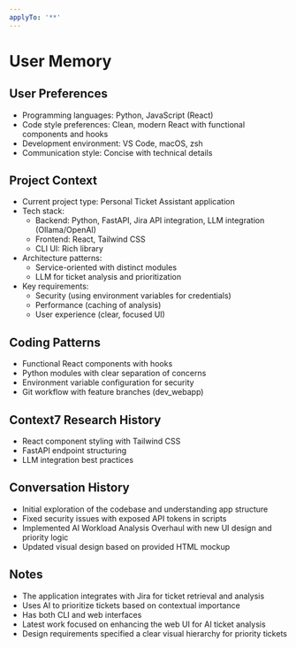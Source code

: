 ```yaml
---
applyTo: '**'
---
```


# User Memory

## User Preferences
- Programming languages: Python, JavaScript (React)
- Code style preferences: Clean, modern React with functional components and hooks
- Development environment: VS Code, macOS, zsh
- Communication style: Concise with technical details

## Project Context
- Current project type: Personal Ticket Assistant application
- Tech stack: 
  - Backend: Python, FastAPI, Jira API integration, LLM integration (Ollama/OpenAI)
  - Frontend: React, Tailwind CSS
  - CLI UI: Rich library
- Architecture patterns: 
  - Service-oriented with distinct modules
  - LLM for ticket analysis and prioritization
- Key requirements: 
  - Security (using environment variables for credentials)
  - Performance (caching of analysis)
  - User experience (clear, focused UI)

## Coding Patterns
- Functional React components with hooks
- Python modules with clear separation of concerns
- Environment variable configuration for security
- Git workflow with feature branches (dev_webapp)

## Context7 Research History
- React component styling with Tailwind CSS
- FastAPI endpoint structuring
- LLM integration best practices

## Conversation History
- Initial exploration of the codebase and understanding app structure
- Fixed security issues with exposed API tokens in scripts
- Implemented AI Workload Analysis Overhaul with new UI design and priority logic
- Updated visual design based on provided HTML mockup

## Notes
- The application integrates with Jira for ticket retrieval and analysis
- Uses AI to prioritize tickets based on contextual importance
- Has both CLI and web interfaces
- Latest work focused on enhancing the web UI for AI ticket analysis
- Design requirements specified a clear visual hierarchy for priority tickets
